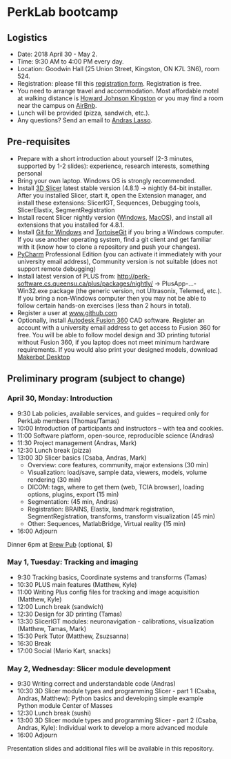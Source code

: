 # PerkLab bootcamp

## Logistics

- Date:	2018 April 30 - May 2.
- Time:	9:30 AM to 4:00 PM every day.
- Location:	Goodwin Hall (25 Union Street, Kingston, ON K7L 3N6), room 524.
- Registration: please fill this [registration form](https://1drv.ms/xs/s!Arm_AFxB9yqHtIIpmmPeoMhEmeYfjw?wdFormId=%7B69951206%2D0309%2D480F%2D83E7%2D5FDA6E07874D%7D). Registration is free.
- You need to arrange travel and accommodation. Most affordable motel at walking distance is [Howard Johnson Kingston](https://www.reservationdesk.com/hotel/612046f/howard-johnson-inn-kingston-kingston-on) or you may find a room near the campus on [AirBnb](https://www.airbnb.ca/).
-	Lunch will be provided (pizza, sandwich, etc.).
- Any questions? Send an email to [Andras Lasso](mailto:lasso@queensu.ca).

## Pre-requisites
-	Prepare with a short introduction about yourself (2-3 minutes, supported by 1-2 slides): experience, research interests, something personal
-	Bring your own laptop. Windows OS is strongly recommended.
-	Install [3D Slicer](http://download.slicer.org/) latest stable version (4.8.1) -> nightly 64-bit installer. After you installed Slicer, start it, open the Extension manager, and install these extensions: SlicerIGT, Sequences, Debugging tools, SlicerElastix, SegmentRegistration
  - Install recent Slicer nightly version ([Windows](http://slicer.kitware.com/midas3/api/rest?method=midas.bitstream.download&name=Slicer-4.9.0-2018-04-23-win-amd64.exe&checksum=3cf04ad4326481349840fc046678b85c), [MacOS](http://slicer.kitware.com/midas3/api/rest?method=midas.bitstream.download&name=Slicer-4.9.0-2018-04-23-macosx-amd64.dmg&checksum=73bb86820220967990248804915503d5)), and install all extensions that you installed for 4.8.1.
-	Install [Git for Windows](https://git-scm.com/download/win) and [TortoiseGit](https://tortoisegit.org/) if you bring a Windows computer. If you use another operating system, find a git client and get familiar with it (know how to clone a repository and push your changes).
-	[PyCharm](https://www.jetbrains.com/pycharm/) Professional Edition (you can activate it immediately with your university email address), Community version is not suitable (does not support remote debugging) 
-	Install latest version of PLUS from: http://perk-software.cs.queensu.ca/plus/packages/nightly/ -> PlusApp-...-Win32.exe package (the generic version, not Ultrasonix, Telemed, etc.). If you bring a non-Windows computer then you may not be able to follow certain hands-on exercises (less than 2 hours in total).
-	Register a user at www.github.com
- Optionally, install [Autodesk Fusion 360](https://www.autodesk.com/products/fusion-360/overview) CAD software. Register an account with a university email address to get access to Fusion 360 for free. You will be able to follow model design and 3D printing tutorial without Fusion 360, if you laptop does not meet minimum hardware requirements. If you would also print your designed models, download [Makerbot Desktop](https://support.makerbot.com/troubleshooting/makerbot-desktop-software/software-download/download_12190)

## Preliminary program (subject to change)

### April 30, Monday: Introduction

- 9:30	Lab policies, available services, and guides – required only for PerkLab members (Thomas/Tamas)
- 10:00	Introduction of participants and instructors – with tea and cookies.
- 11:00	Software platform, open-source, reproducible science (Andras)
- 11:30 Project management (Andras, Mark)
- 12:30	Lunch break (pizza)
- 13:00	3D Slicer basics (Csaba, Andras, Mark)
  - Overview: core features, community, major extensions (30 min)
  - Visualization: load/save, sample data, viewers, models, volume rendering (30 min)
  - DICOM: tags, where to get them (web, TCIA browser), loading options, plugins, export (15 min)
  - Segmentation: (45 min, Andras)
  - Registration: BRAINS, Elastix, landmark registration, SegmentRegistration, transforms, transform visualization (45 min)
  - Other: Sequences, MatlabBridge, Virtual reality (15 min)
- 16:00	Adjourn

Dinner 6pm at [Brew Pub](https://www.kingstonbrewing.ca/) (optional, $)

### May 1, Tuesday: Tracking and imaging
- 9:30	Tracking basics, Coordinate systems and transforms (Tamas)
- 10:30	PLUS main features (Matthew, Kyle)
- 11:00	Writing Plus config files for tracking and image acquisition (Matthew, Kyle)
- 12:00	Lunch break (sandwich)
- 12:30 Design for 3D printing (Tamas)
- 13:30	SlicerIGT modules: neuronavigation - calibrations, visualization (Matthew, Tamas, Mark)
- 15:30	Perk Tutor (Matthew, Zsuzsanna)
- 16:30	Break
- 17:00 Social (Mario Kart, snacks)

### May 2, Wednesday: Slicer module development
- 9:30	Writing correct and understandable code (Andras)
- 10:30	3D Slicer module types and programming Slicer - part 1 (Csaba, Andras, Matthew): Python basics and developing simple example Python module Center of Masses
- 12:30	Lunch break (sushi)
- 13:00	3D Slicer module types and programming Slicer - part 2 (Csaba, Andras, Kyle): Individual work to develop a more advanced module
- 16:00	Adjourn

Presentation slides and additional files will be available in this repository.
